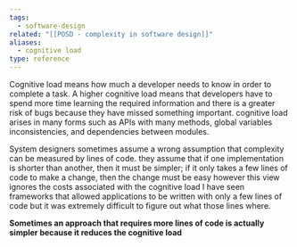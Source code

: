 ```yaml
---
tags:
  - software-design
related: "[[POSD - complexity in software design]]"
aliases:
  - cognitive load
type: reference
---
```

Cognitive load means how much a developer needs to know in order to complete a task. A higher cognitive load means that developers have to spend more time learning the required information and there is a greater risk of bugs because they have missed something important. cognitive load arises in many forms such as APIs with many methods, global variables inconsistencies, and dependencies between modules.

System designers sometimes assume a wrong assumption that complexity can be measured by lines of code. they assume that if one implementation is shorter than another, then it must be simpler; if it only takes a few lines of code to make a change, then the change must be easy however this view ignores the costs associated with the cognitive load I have seen frameworks that allowed applications to be written with only a few lines of code but it was extremely difficult to figure out what those lines where.

**Sometimes an approach that requires more lines of code is actually simpler because it reduces the cognitive load**

